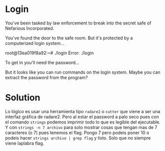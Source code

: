 # Login
You've been tasked by law enforcement to break into the secret safe of Nefarious Incorporated.

You've found the door to the safe room. But it's protected by a computerized login system...

root@13ea019f8a92:~# ./login
Error: ./login <password>

To get in you'll need the password...

But it looks like you can run commands on the login system. Maybe you can extract the password from the program?

# Solution

Lo lógico es usar una herramienta tipo `radare2` o `cutter` que viene a ser una interfaz gráfica de radare2. Pero al estar el password a palo seco pues con el comando `strings` podemos imprimir todo lo que es legible del ejecutable. Y con `strings -n 7 archivo` para solo mostrar cosas que tengan mas de 7 caracteres (o 7) pues tenemos el flag. Pongo 7 pero podeis poner 10 o podeis hacer `strings archivo | grep flag` y listo. Solo que no siempre viene laplabra flag.
